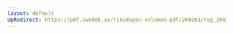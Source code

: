 ```yaml
---
layout: default
UpRedirect: https://pdf.swedeb.se/riksdagen-volumeG-pdf/200203/reg_200203/reg_200203_0132.pdf
---
```

